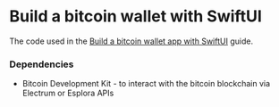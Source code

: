 # Build a bitcoin wallet with SwiftUI

The code used in the [Build a bitcoin wallet app with SwiftUI](https://bdgwallet.notion.site/Build-a-bitcoin-wallet-with-SwiftUI-a9b09fef617143948babf0641086c353) guide.

### Dependencies

- Bitcoin Development Kit - to interact with the bitcoin blockchain via Electrum or Esplora APIs
